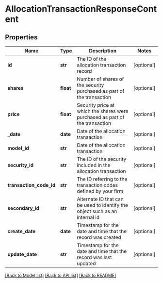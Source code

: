 # AllocationTransactionResponseContent

## Properties
Name | Type | Description | Notes
------------ | ------------- | ------------- | -------------
**id** | **str** | The ID of the allocation transaction record | [optional] 
**shares** | **float** | Number of shares of the security purchased as part of the transaction | [optional] 
**price** | **float** | Security price at which the shares were purchased as part of the transaction | [optional] 
**_date** | **date** | Date of the allocation transaction | [optional] 
**model_id** | **str** | Date of the allocation transaction | [optional] 
**security_id** | **str** | The ID of the security included in the allocation transaction | [optional] 
**transaction_code_id** | **str** | The ID referring to the transaction codes defined by your firm | [optional] 
**secondary_id** | **str** | Alternate ID that can be used to identify the object such as an internal id | [optional] 
**create_date** | **date** | Timestamp for the date and time that the record was created | [optional] 
**update_date** | **str** | Timestamp for the date and time that the record was last updated | [optional] 

[[Back to Model list]](../README.md#documentation-for-models) [[Back to API list]](../README.md#documentation-for-api-endpoints) [[Back to README]](../README.md)


